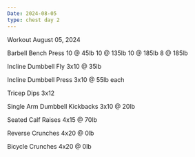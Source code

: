 ```yaml
---
Date: 2024-08-05
type: chest day 2
---
```

Workout August 05, 2024

Barbell Bench Press
10 @ 45lb
10 @ 135lb
10 @ 185lb
8 @ 185lb

Incline Dumbbell Fly
3x10 @ 35lb

Incline Dumbbell Press
3x10 @ 55lb each

Tricep Dips
3x12

Single Arm Dumbbell Kickbacks
3x10 @ 20lb

Seated Calf Raises
4x15 @ 70lb

Reverse Crunches
4x20 @ 0lb

Bicycle Crunches
4x20 @ 0lb